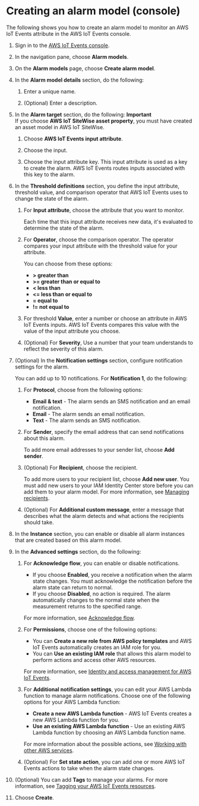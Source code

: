 # Creating an alarm model \(console\)<a name="create-alarm-model-console"></a>

The following shows you how to create an alarm model to monitor an AWS IoT Events attribute in the AWS IoT Events console\.

1. Sign in to the [AWS IoT Events console](https://console.aws.amazon.com/iotevents/)\.

1. In the navigation pane, choose **Alarm models**\.

1. On the **Alarm models** page, choose **Create alarm model**\.

1. In the **Alarm model details** section, do the following:

   1. Enter a unique name\.

   1. \(Optional\) Enter a description\.

1. In the **Alarm target** section, do the following:
**Important**  
If you choose **AWS IoT SiteWise asset property**, you must have created an asset model in AWS IoT SiteWise\.

   1. Choose **AWS IoT Events input attribute**\.

   1. Choose the input\.

   1. Choose the input attribute key\. This input attribute is used as a key to create the alarm\. AWS IoT Events routes inputs associated with this key to the alarm\.

1. In the **Threshold definitions** section, you define the input attribute, threshold value, and comparison operator that AWS IoT Events uses to change the state of the alarm\.

   1. For **Input attribute**, choose the attribute that you want to monitor\.

      Each time that this input attribute receives new data, it's evaluated to determine the state of the alarm\.

   1. For **Operator**, choose the comparison operator\. The operator compares your input attribute with the threshold value for your attribute\.

      You can choose from these options: 
      + **> greater than**
      + **>= greater than or equal to**
      + **< less than**
      + **<= less than or equal to**
      + **= equal to**
      + **\!= not equal to**

   1. For threshold **Value**, enter a number or choose an attribute in AWS IoT Events inputs\. AWS IoT Events compares this value with the value of the input attribute you choose\. 

   1. \(Optional\) For **Severity**, Use a number that your team understands to reflect the severity of this alarm\.

1. \(Optional\) In the **Notification settings** section, configure notification settings for the alarm\.

   You can add up to 10 notifications\. For **Notification 1**, do the following:

   1. For **Protocol**, choose from the following options:
      + **Email & text** \- The alarm sends an SMS notification and an email notification\.
      + **Email** \- The alarm sends an email notification\.
      + **Text** \- The alarm sends an SMS notification\.

   1. For **Sender**, specify the email address that can send notifications about this alarm\.

      To add more email addresses to your sender list, choose **Add sender**\. 

   1. \(Optional\) For **Recipient**, choose the recipient\.

      To add more users to your recipient list, choose **Add new user**\. You must add new users to your IAM Identity Center store before you can add them to your alarm model\. For more information, see [Managing recipients](sso-authorization-recipients.md)\.

   1. \(Optional\) For **Additional custom message**, enter a message that describes what the alarm detects and what actions the recipients should take\.

1. In the **Instance** section, you can enable or disable all alarm instances that are created based on this alarm model\.

1. In the **Advanced settings** section, do the following:

   1. For **Acknowledge flow**, you can enable or disable notifications\.
      + If you choose **Enabled**, you receive a notification when the alarm state changes\. You must acknowledge the notification before the alarm state can return to normal\.
      + If you choose **Disabled**, no action is required\. The alarm automatically changes to the normal state when the measurement returns to the specified range\.

      For more information, see [Acknowledge flow](iotevents-alarms.md#acknowledge-flow)\.

   1. For **Permissions**, choose one of the following options:
      + You can **Create a new role from AWS policy templates** and AWS IoT Events automatically creates an IAM role for you\. 
      + You can **Use an existing IAM role** that allows this alarm model to perform actions and access other AWS resources\.

      For more information, see [Identity and access management for AWS IoT Events](https://docs.aws.amazon.com/iotevents/latest/developerguide/security-iam.html)\.

   1. For **Additional notification settings**, you can edit your AWS Lambda function to manage alarm notifications\. Choose one of the following options for your AWS Lambda function:
      + **Create a new AWS Lambda function** \- AWS IoT Events creates a new AWS Lambda function for you\.
      + **Use an existing AWS Lambda function** \- Use an existing AWS Lambda function by choosing an AWS Lambda function name\. 

      For more information about the possible actions, see [Working with other AWS services](iotevents-other-aws-services.md)\.

   1. \(Optional\) For **Set state action**, you can add one or more AWS IoT Events actions to take when the alarm state changes\.

1. \(Optional\) You can add **Tags** to manage your alarms\. For more information, see [Tagging your AWS IoT Events resources](https://docs.aws.amazon.com/iotevents/latest/developerguide/tagging-iotevents.html)\.

1. Choose **Create**\.
